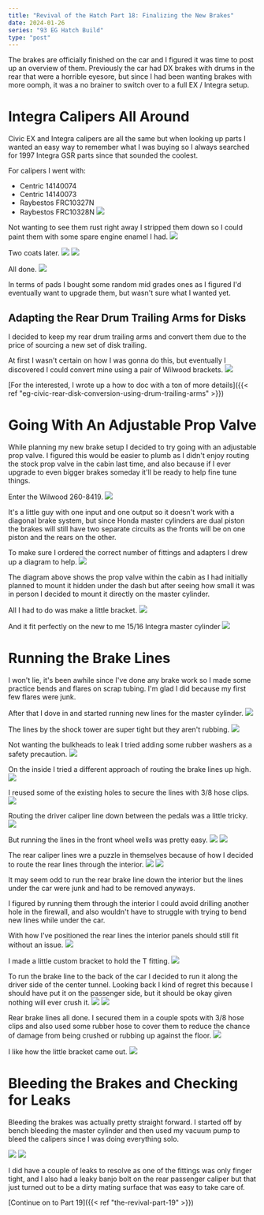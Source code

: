 ```yaml
---
title: "Revival of the Hatch Part 18: Finalizing the New Brakes"
date: 2024-01-26
series: "93 EG Hatch Build"
type: "post"
---
```


The brakes are officially finished on the car and I figured it was time to post up an overview of them. Previously the car had DX brakes with drums in the rear that were a horrible eyesore, but since I had been wanting brakes with more oomph, it was a no brainer to switch over to a full EX / Integra setup.

# Integra Calipers All Around

Civic EX and Integra calipers are all the same but when looking up parts I wanted an easy way to remember what I was buying so I always searched for 1997 Integra GSR parts since that sounded the coolest.

For calipers I went with:

- Centric 14140074
- Centric 14140073
- Raybestos FRC10327N
- Raybestos FRC10328N
  ![](./images/1.jpg)

Not wanting to see them rust right away I stripped them down so I could paint them with some spare engine enamel I had.
![](./images/2.jpg)

Two coats later.
![](./images/3.jpg)
![](./images/4.jpg)

All done.
![](./images/5.jpg)

In terms of pads I bought some random mid grades ones as I figured I'd eventually want to upgrade them, but wasn't sure what I wanted yet.

## Adapting the Rear Drum Trailing Arms for Disks

I decided to keep my rear drum trailing arms and convert them due to the price of sourcing a new set of disk trailing.

At first I wasn't certain on how I was gonna do this, but eventually I discovered I could convert mine using a pair of Wilwood brackets.
![](./images/6.jpg)

[For the interested, I wrote up a how to doc with a ton of more details]({{< ref "eg-civic-rear-disk-conversion-using-drum-trailing-arms" >}})

# Going With An Adjustable Prop Valve

While planning my new brake setup I decided to try going with an adjustable prop valve. I figured this would be easier to plumb as I didn't enjoy routing the stock prop valve in the cabin last time, and also because if I ever upgrade to even bigger brakes someday it'll be ready to help fine tune things.

Enter the Wilwood 260-8419.
![](./images/7a.jpg)

It's a little guy with one input and one output so it doesn't work with a diagonal brake system, but since Honda master cylinders are dual piston the brakes will still have two separate circuits as the fronts will be on one piston and the rears on the other.

To make sure I ordered the correct number of fittings and adapters I drew up a diagram to help.
![](./images/7-eg-civic-wilwood-260-8419.png)

The diagram above shows the prop valve within the cabin as I had initially planned to mount it hidden under the dash but after seeing how small it was in person I decided to mount it directly on the master cylinder.

All I had to do was make a little bracket.
![](./images/8.jpg)

And it fit perfectly on the new to me 15/16 Integra master cylinder
![](./images/9.jpg)

# Running the Brake Lines

I won't lie, it's been awhile since I've done any brake work so I made some practice bends and flares on scrap tubing. I'm glad I did because my first few flares were junk.

After that I dove in and started running new lines for the master cylinder.
![](./images/10.jpg)

The lines by the shock tower are super tight but they aren't rubbing.
![](./images/11.jpg)

Not wanting the bulkheads to leak I tried adding some rubber washers as a safety precaution.
![](./images/12.jpg)

On the inside I tried a different approach of routing the brake lines up high.
![](./images/13.jpg)

I reused some of the existing holes to secure the lines with 3/8 hose clips.
![](./images/14.jpg)

Routing the driver caliper line down between the pedals was a little tricky.
![](./images/15.jpg)

But running the lines in the front wheel wells was pretty easy.
![](./images/16.jpg)
![](./images/17.jpg)

The rear caliper lines wre a puzzle in themselves because of how I decided to route the rear lines through the interior.
![](./images/18.jpg)
![](./images/19.jpg)

It may seem odd to run the rear brake line down the interior but the lines under the car were junk and had to be removed anyways.

I figured by running them through the interior I could avoid drilling another hole in the firewall, and also wouldn't have to struggle with trying to bend new lines while under the car.

With how I've positioned the rear lines the interior panels should still fit without an issue.
![](./images/20.jpg)

I made a little custom bracket to hold the T fitting.
![](./images/21.jpg)

To run the brake line to the back of the car I decided to run it along the driver side of the center tunnel. Looking back I kind of regret this because I should have put it on the passenger side, but it should be okay given nothing will ever crush it.
![](./images/22.jpg)
![](./images/23.jpg)

Rear brake lines all done. I secured them in a couple spots with 3/8 hose clips and also used some rubber hose to cover them to reduce the chance of damage from being crushed or rubbing up against the floor.
![](./images/26.jpg)

I like how the little bracket came out.
![](./images/25.jpg)

# Bleeding the Brakes and Checking for Leaks

Bleeding the brakes was actually pretty straight forward. I started off by bench bleeding the master cylinder and then used my vacuum pump to bleed the calipers since I was doing everything solo.

![](./images/28.jpg)
![](./images/29.jpg)

I did have a couple of leaks to resolve as one of the fittings was only finger tight, and I also had a leaky banjo bolt on the rear passenger caliper but that just turned out to be a dirty mating surface that was easy to take care of.

[Continue on to Part 19]({{< ref "the-revival-part-19" >}})
